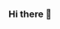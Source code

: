 ### Hi there 👋

<!--
**Ashutoshb1603/Ashutoshb1603** is a ✨ _special_ ✨ repository because its `README.md` (this file) appears on your GitHub profile.

Here are some ideas to get you started:

- 🔭 I’m currently working on ...full Stack Developement
- 🌱 I’m currently learning ... Java
-->
